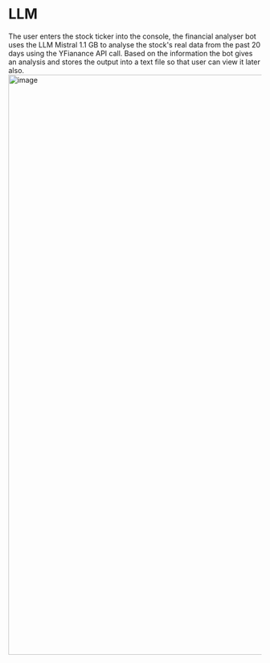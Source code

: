 # LLM
The user enters the stock ticker into the console, the financial analyser bot uses the LLM Mistral 1.1 GB to analyse the stock's real data from the past 20 days using the YFianance API call. Based on the information the bot gives an analysis and stores the output into a text file so that user can view it later also.
<img width="1155" alt="image" src="https://github.com/user-attachments/assets/69470084-d6d1-4ac7-aabe-6cb864dfcfec" />


